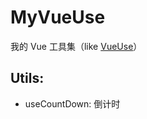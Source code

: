 # MyVueUse

我的 Vue 工具集（like [VueUse](https://github.com/vueuse/vueuse)）


## Utils:

- useCountDown: 倒计时
